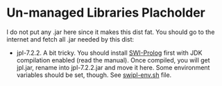 Un-managed Libraries Placholder
===============================

I do not put any .jar here since it makes this dist fat. You should go to the internet and fetch all .jar needed by this dist:

* jpl-7.2.2. A bit tricky. You should install [SWI-Prolog](http://www.swi-prolog.org) first with JDK compilation enabled
  (read the manual). Once compiled, you will get jpl.jar, rename into jpl-7.2.2.jar and move it here.
  Some environment variables should be set, though. See [swipl-env.sh](../swipl-env.sh) file.

